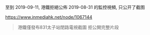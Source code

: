 


至到 2019-09-11, 港鐵拒絕公佈 2019-08-31 的監控視頻, 只公开了截图

https://www.inmediahk.net/node/1067144

> 港鐵僅發布831太子站閉路電視截圖 拒公開完整片段